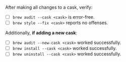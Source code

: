 After making all changes to a cask, verify:

- [ ] `brew audit --cask <cask>` is error-free.
- [ ] `brew style --fix <cask>` reports no offenses.

Additionally, **if adding a new cask**:

- [ ] `brew audit --new-cask <cask>` worked successfully.
- [ ] `brew install --cask <cask>` worked successfully.
- [ ] `brew uninstall --cask <cask>` worked successfully.
